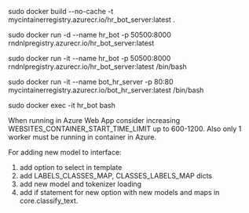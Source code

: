 sudo docker build --no-cache -t mycintainerregistry.azurecr.io/hr_bot_server:latest .

sudo docker run -d --name hr_bot -p 50500:8000 \
        rndnlpregistry.azurecr.io/hr_bot_server:latest

sudo docker run -it --name hr_bot -p 50500:8000 \
        rndnlpregistry.azurecr.io/hr_bot_server:latest /bin/bash

sudo docker run -it --name bot_hr_server -p 80:80 \
        mycintainerregistry.azurecr.io/bot_hr_server:latest /bin/bash


sudo docker exec -it hr_bot bash

When running in Azure Web App consider increasing WEBSITES_CONTAINER_START_TIME_LIMIT up to 600-1200.
Also only 1 worker must be running in container in Azure.

For adding new model to interface: 
1. add option to select in template
2. add LABELS_CLASSES_MAP, CLASSES_LABELS_MAP dicts
3. add new model and tokenizer loading
4. add if statement for new option with new models and maps in core.classify_text.
